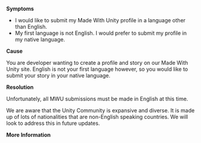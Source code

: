 
        

**Symptoms** 

*   I would like to submit my Made With Unity profile in a language other than English.
*   My first language is not English. I would prefer to submit my profile in my native language.

**Cause** 

You are developer wanting to create a profile and story on our Made With Unity site. English is not your first language however, so you would like to submit your story in your native language.

**Resolution** 

Unfortunately, all MWU submissions must be made in English at this time. 

We are aware that the Unity Community is expansive and diverse. It is made up of lots of nationalities that are non-English speaking countries. We will look to address this in future updates.

**More Information** 

      